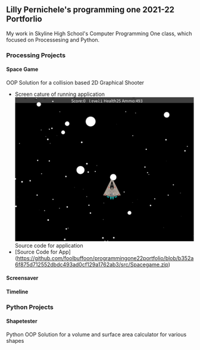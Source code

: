 ## Lilly Pernichele's programming one 2021-22 Portforlio 
My work in Skyline High School's Computer Programming One class, which focused on Processesing and Python.

### Processing Projects
 
#### Space Game 
OOP Solution for a collision based 2D Graphical Shooter
* Screen cature of running application
![Space game](images/Spacegame2022.png)
Source code for application
* [Source Code for App] (https://github.com/foolbuffoon/programmingone22portfolio/blob/b352a6f875d712552dbdc493ad0cf129a1762ab3/src/Spacegame.zip)
#### Screensaver 


#### Timeline 


### Python Projects

#### Shapetester 
Python OOP Solution for a volume and surface area calculator for various shapes
